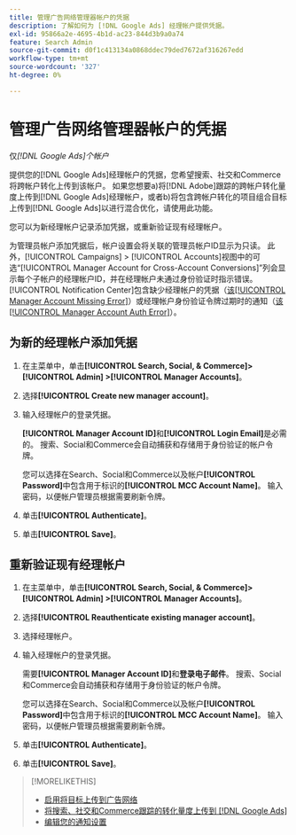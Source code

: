 ```yaml
---
title: 管理广告网络管理器帐户的凭据
description: 了解如何为 [!DNL Google Ads] 经理帐户提供凭据。
exl-id: 95866a2e-4695-4b1d-ac23-844d3b9a0a74
feature: Search Admin
source-git-commit: d0f1c413134a0868ddec79ded7672af316267edd
workflow-type: tm+mt
source-wordcount: '327'
ht-degree: 0%

---
```


# 管理广告网络管理器帐户的凭据

仅&#x200B;*[!DNL Google Ads]个帐户*

提供您的[!DNL Google Ads]经理帐户的凭据，您希望搜索、社交和Commerce将跨帐户转化上传到该帐户。 如果您想要a)将[!DNL Adobe]跟踪的跨帐户转化量度上传到[!DNL Google Ads]经理帐户，或者b)将包含跨帐户转化的项目组合目标上传到[!DNL Google Ads]以进行混合优化，请使用此功能。

<!-- [Maybe later: and c) sync conversion value rules for accounts that use cross-account conversion tracking with Google Ads.] -->

您可以为新经理帐户记录添加凭据，或重新验证现有经理帐户。

为管理员帐户添加凭据后，帐户设置会将关联的管理员帐户ID显示为只读。 此外，[!UICONTROL Campaigns] > [!UICONTROL Accounts]视图中的可选“[!UICONTROL Manager Account for Cross-Account Conversions]”列会显示每个子帐户的经理帐户ID，并在经理帐户未通过身份验证时指示错误。 [!UICONTROL Notification Center]包含缺少经理帐户的凭据（[该[!UICONTROL Manager Account Missing Error]](/help/search-social-commerce/notifications/notification-about.md)）或经理帐户身份验证令牌过期时的通知（[该[!UICONTROL Manager Account Auth Error]](/help/search-social-commerce/notifications/notification-about.md)）。

## 为新的经理帐户添加凭据

1. 在主菜单中，单击&#x200B;**[!UICONTROL Search, Social, & Commerce]> [!UICONTROL Admin] >[!UICONTROL Manager Accounts]**。

1. 选择&#x200B;**[!UICONTROL Create new manager account]**。

1. 输入经理帐户的登录凭据。

   **[!UICONTROL Manager Account ID]**&#x200B;和&#x200B;**[!UICONTROL Login Email]**&#x200B;是必需的。 搜索、Social和Commerce会自动捕获和存储用于身份验证的帐户令牌。

   您可以选择在Search、Social和Commerce以及帐户&#x200B;**[!UICONTROL Password]**&#x200B;中包含用于标识的&#x200B;**[!UICONTROL MCC Account Name]**。 输入密码，以便帐户管理员根据需要刷新令牌。

1. 单击&#x200B;**[!UICONTROL Authenticate]**。

1. 单击&#x200B;**[!UICONTROL Save]**。

## 重新验证现有经理帐户

1. 在主菜单中，单击&#x200B;**[!UICONTROL Search, Social, & Commerce]> [!UICONTROL Admin] >[!UICONTROL Manager Accounts]**。

1. 选择&#x200B;**[!UICONTROL Reauthenticate existing manager account]**。

1. 选择经理帐户。

1. 输入经理帐户的登录凭据。

   需要&#x200B;**[!UICONTROL Manager Account ID]**&#x200B;和&#x200B;**登录电子邮件**。 搜索、Social和Commerce会自动捕获和存储用于身份验证的帐户令牌。

   您可以选择在Search、Social和Commerce以及帐户&#x200B;**[!UICONTROL Password]**&#x200B;中包含用于标识的&#x200B;**[!UICONTROL MCC Account Name]**。 输入密码，以便帐户管理员根据需要刷新令牌。

1. 单击&#x200B;**[!UICONTROL Authenticate]**。

1. 单击&#x200B;**[!UICONTROL Save]**。

>[!MORELIKETHIS]
>
>* [启用将目标上传到广告网络](/help/search-social-commerce/tools/objective-upload-to-networks.md)
>* [将搜索、社交和Commerce跟踪的转化量度上传到 [!DNL Google Ads]](/help/search-social-commerce/tools/conversion-metrics-upload-to-google.md)
>* [编辑您的通知设置](/help/search-social-commerce/notifications/notification-edit.md)
